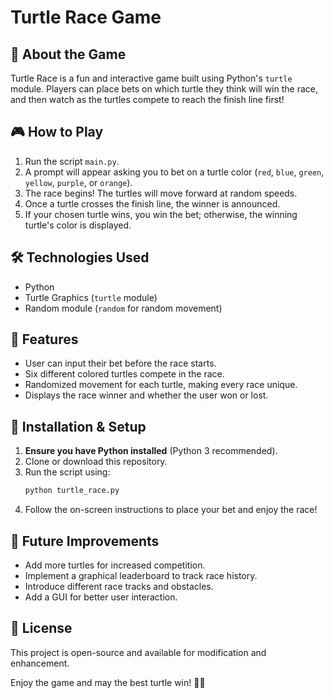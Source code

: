 # Turtle Race Game

## 🏁 About the Game
Turtle Race is a fun and interactive game built using Python's `turtle` module. Players can place bets on which turtle they think will win the race, and then watch as the turtles compete to reach the finish line first!

## 🎮 How to Play
1. Run the script `main.py`.
2. A prompt will appear asking you to bet on a turtle color (`red`, `blue`, `green`, `yellow`, `purple`, or `orange`).
3. The race begins! The turtles will move forward at random speeds.
4. Once a turtle crosses the finish line, the winner is announced.
5. If your chosen turtle wins, you win the bet; otherwise, the winning turtle's color is displayed.

## 🛠 Technologies Used
- Python
- Turtle Graphics (`turtle` module)
- Random module (`random` for random movement)

## 📌 Features
- User can input their bet before the race starts.
- Six different colored turtles compete in the race.
- Randomized movement for each turtle, making every race unique.
- Displays the race winner and whether the user won or lost.

## 🚀 Installation & Setup
1. **Ensure you have Python installed** (Python 3 recommended).
2. Clone or download this repository.
3. Run the script using:
   ```sh
   python turtle_race.py
   ```
4. Follow the on-screen instructions to place your bet and enjoy the race!

## 🎯 Future Improvements
- Add more turtles for increased competition.
- Implement a graphical leaderboard to track race history.
- Introduce different race tracks and obstacles.
- Add a GUI for better user interaction.

## 📜 License
This project is open-source and available for modification and enhancement.

Enjoy the game and may the best turtle win! 🐢🎉

